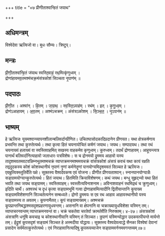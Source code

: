 +++
title = "०७ प्रीणीताश्वान्हितं जयाथ"

+++
## अधिमन्त्रम्
विश्वेदेवा ऋत्विजो वा। बुधः सौम्यः। त्रिष्टुप्।

## मन्त्रः
प्री॒णी॒ताश्वा॑न्हि॒तं ज॑याथ स्वस्ति॒वाहं॒ रथ॒मित्कृ॑णुध्वम् ।  
द्रोणा॑हावमव॒तमश्म॑चक्र॒मंस॑त्रकोशं सिञ्चता नृ॒पाण॑म् ॥

## पदपाठः
प्री॒णी॒त । अश्वा॑न् । हि॒तम् । ज॒या॒थ॒ । स्व॒स्ति॒ऽवाह॑म् । रथ॑म् । इत् । कृ॒णु॒ध्व॒म् ।  
द्रोण॑ऽआहावम् । अ॒व॒तम् । अश्म॑ऽचक्रम् । अंस॑त्रऽकोशम् । सि॒ञ्च॒त॒ । नृ॒ऽपान॑म् ॥

## भाष्यम्
हे ऋत्विजः यूयमश्वान्व्यापनशीलान्बलिवर्दान्प्रीणित। उचितघासोदकादिप्रदानेन प्रीणयत। यथा क्षेत्रकर्षणाय प्रभवन्ति तथा कुरुतेत्यर्थः। तथा कृत्वा हितं चयनायोचितं कर्षणं जयाथ। जयथ। सम्पादयथ। तथा रथं चयनाख्यं हलाख्यं वा स्वस्तिवाहमित् सखस्य वाहकमेव कृणुध्वम्। कुरुध्वम्। तदर्थं द्रोणाहावम्। आहूयन्त्यत्र पानार्थं बलिवर्दानित्याहावो जलाधारः पत्रविशेषः। स च द्रोनमयो द्रुममय आहावो यस्य तादृशमवतमवटवन्निम्नभूतमश्मचक्रं व्याप्तक्रमनमश्ममयचक्रं वांसत्रकोशं अंसत्रं कवचं यथा कायं रक्षति तद्वदुदकस्य कोशं कोशस्थानीयं नृपाणं नॄणां कर्मनेतॄणां पानयोग्यमिदृशमवतं सिञ्चत हे ऋत्विजः। एवम्रुत्विक्स्तुतिर्वेति पक्षे। सूक्तस्य वैश्वदेवकप्ष एवं योजना। प्रीणीत प्रीणयताश्वान्। स्नानपानयोग्यान्नैः सङ्ग्रामयोग्यान्कुरुतेत्यर्थः। हितं जयाथ। हितमिति क्रियाविशेषणम्। कथं जयथ। बन्धु सुहृद्भ्यो यथा हितं भवति तथा जयथ सङ्ग्रामम्। स्वस्तिवाहम्। स्वस्तीत्यविनाशनाम। अविनाशवाहनं रथमिद्रथं च क्रुणुध्वम्। इदिति चार्थे। अश्वरथं च दृधं कृत्वा सङ्ग्रामभूमिं गत्वा द्रोणाहावमित्यादीनि द्वितीयान्तानि कूपाख्य सङ्ग्रामविशेशणानि सिञ्चतेत्यनेन सम्बध्यते। द्रोणो द्रुममयः स एव रथ आहाव आहावस्थानीयो यस्य सङ्ग्रामस्य त अवतम्। कूपनामैतत्। कूपं सङ्ग्रामाख्यम्। अश्मचक्रं कूपप्रान्तनिबद्धाश्मसदृशप्रहरणायुधवन्तम्। असनानि वा क्षेपनानि वा चक्राख्यायुधविशेशा यस्मिन् तम्। व्याप्तचरनवन्तम् व्याप्तक्रमनवन्तं वा। चक्रं चकतेवा चरतेर्वा क्रामतेर्वेति निरुक्तम्। ४-२७। अंसत्रकोशं अंसत्राणि धनूंषि कवचाइ च कोशस्थानीयानि यस्मिन् तं सिञ्चत। न्रुपाणं यस्मिन्योद्धार उदकवत्पीयन्ते मार्यन्ते तम्। ईद्रुशं कूपसदृशं सङ्ग्रामं सिञ्चत हे अस्मदीया योद्धायः। सूक्तस्य वैश्वदेवत्वाद्धे सैनका विश्वेषां देवानां प्रसादेन सर्वमेतत्कुरुतेत्यर्थः। एवं निराहावानित्यादिषु कूपरूपव्याजेन सङ्ग्रामवर्ननमवगन्तव्यम्॥७॥